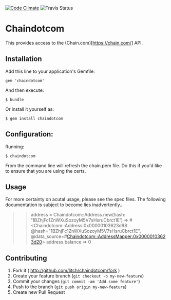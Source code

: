 [![Code Climate](https://codeclimate.com/github/litch/chaindotcom.png)](https://codeclimate.com/github/litch/chaindotcom)
![Travis Status](https://travis-ci.org/litch/chaindotcom.svg)

# Chaindotcom

This provides access to the (Chain.com)[https://chain.com/] API.

## Installation

Add this line to your application's Gemfile:

    gem 'chaindotcom'

And then execute:

    $ bundle

Or install it yourself as:

    $ gem install chaindotcom

## Configuration:

  Running:

    $ chaindotcom

  From the command line will refresh the chain.pem file.  Do this if you'd like to ensure that you are using the certs.

## Usage

For more certainty on acutal usage, please see the spec files.  The following documentation is subject to become lies inadvertently...

  >> address = Chaindotcom::Address.new(hash: '1BZhjFc1ZnWXuSozoyM5V7sHsruCbrct1E')
  => #<Chaindotcom::Address:0x00000103623d98 @hash="1BZhjFc1ZnWXuSozoyM5V7sHsruCbrct1E", @data_source=#<Chaindotcom::AddressMapper:0x00000103623d20>>
  >> address.balance
  => 0

## Contributing

1. Fork it ( http://github.com/litch/chaindotcom/fork )
2. Create your feature branch (`git checkout -b my-new-feature`)
3. Commit your changes (`git commit -am 'Add some feature'`)
4. Push to the branch (`git push origin my-new-feature`)
5. Create new Pull Request
